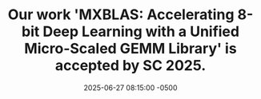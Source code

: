 ---
layout: news
title: "Our work <strong>'MXBLAS: Accelerating 8-bit Deep Learning with a Unified Micro-Scaled GEMM Library'</strong> is accepted by <strong>SC 2025</strong>."
date: 2025-06-27 08:15:00 -0500
---